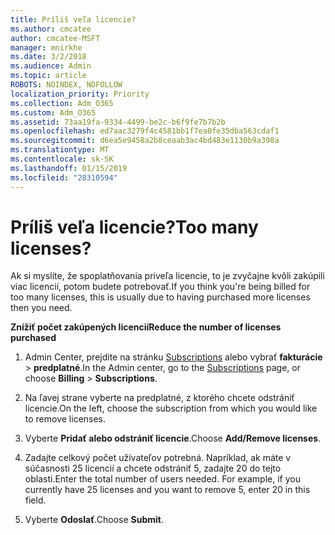 ```yaml
---
title: Príliš veľa licencie?
ms.author: cmcatee
author: cmcatee-MSFT
manager: mnirkhe
ms.date: 3/2/2018
ms.audience: Admin
ms.topic: article
ROBOTS: NOINDEX, NOFOLLOW
localization_priority: Priority
ms.collection: Adm_O365
ms.custom: Adm_O365
ms.assetid: 73aa19fa-9334-4499-be2c-b6f9fe7b7b2b
ms.openlocfilehash: ed7aac3279f4c4581bb1f7ea0fe35dba563cdaf1
ms.sourcegitcommit: d6ea5e9458a2b8ceaab3ac4bd483e1130b9a398a
ms.translationtype: MT
ms.contentlocale: sk-SK
ms.lasthandoff: 01/15/2019
ms.locfileid: "28310594"
---
```

# <a name="too-many-licenses"></a><span data-ttu-id="69216-102">Príliš veľa licencie?</span><span class="sxs-lookup"><span data-stu-id="69216-102">Too many licenses?</span></span>

<span data-ttu-id="69216-103">Ak si myslíte, že spoplatňovania priveľa licencie, to je zvyčajne kvôli zakúpili viac licencií, potom budete potrebovať.</span><span class="sxs-lookup"><span data-stu-id="69216-103">If you think you're being billed for too many licenses, this is usually due to having purchased more licenses then you need.</span></span>
  
 <span data-ttu-id="69216-104">**Znížiť počet zakúpených licencií**</span><span class="sxs-lookup"><span data-stu-id="69216-104">**Reduce the number of licenses purchased**</span></span>
  
1. <span data-ttu-id="69216-105">Admin Center, prejdite na stránku [Subscriptions](https://go.microsoft.com/fwlink/p/?linkid=842054) alebo vybrať **fakturácie** \> **predplatné**.</span><span class="sxs-lookup"><span data-stu-id="69216-105">In the Admin center, go to the [Subscriptions](https://go.microsoft.com/fwlink/p/?linkid=842054) page, or choose **Billing** \> **Subscriptions**.</span></span>
    
2. <span data-ttu-id="69216-106">Na ľavej strane vyberte na predplatné, z ktorého chcete odstrániť licencie.</span><span class="sxs-lookup"><span data-stu-id="69216-106">On the left, choose the subscription from which you would like to remove licenses.</span></span>
    
3. <span data-ttu-id="69216-107">Vyberte **Pridať alebo odstrániť licencie**.</span><span class="sxs-lookup"><span data-stu-id="69216-107">Choose **Add/Remove licenses**.</span></span>
    
4. <span data-ttu-id="69216-p101">Zadajte celkový počet užívateľov potrebná. Napríklad, ak máte v súčasnosti 25 licencií a chcete odstrániť 5, zadajte 20 do tejto oblasti.</span><span class="sxs-lookup"><span data-stu-id="69216-p101">Enter the total number of users needed. For example, if you currently have 25 licenses and you want to remove 5, enter 20 in this field.</span></span>
    
5. <span data-ttu-id="69216-110">Vyberte **Odoslať**.</span><span class="sxs-lookup"><span data-stu-id="69216-110">Choose **Submit**.</span></span>
    

